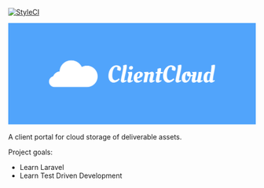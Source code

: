 [![StyleCI](https://github.styleci.io/repos/216927640/shield?branch=master)](https://github.styleci.io/repos/216927640)

![ClientCloud Logo](docs/assets/cover.png)

A client portal for cloud storage of deliverable assets.

Project goals:
* Learn Laravel
* Learn Test Driven Development
